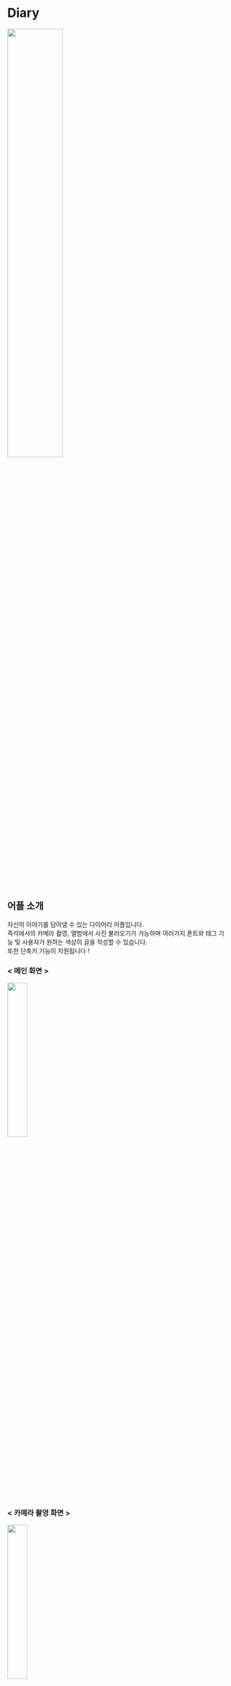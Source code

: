 # Diary

<img src = "https://user-images.githubusercontent.com/74566094/133261046-c56cd316-ed7b-42b0-aa32-1f463125b367.png" width = "50%|height= 30"/>

## 어플 소개

자신의 이야기를 담아낼 수 있는 다이어리 어플입니다.  
즉석에서의 카메라 촬영, 앨범에서 사진 불러오기가 가능하며 여러가지 폰트와 태그 기능 및 사용자가 원하는 색상의 글을 작성할 수 있습니다.  
또한 단축키 기능이 지원됩니다 !  

### < 메인 화면 >

<img src = "https://user-images.githubusercontent.com/74566094/133261750-bd12c2e8-552e-4954-b102-d7a938da6b19.png" width = "30%|height= 10"/>

### < 카메라 촬영 화면 >

<img src = "https://user-images.githubusercontent.com/74566094/133261931-c4c5e32e-3683-4a35-8589-823f31dbcfeb.png" width = "30%|height= 10"/>

### < 폰트 및 색상 지원 >

<img src = "https://user-images.githubusercontent.com/74566094/133261812-b67684f1-bcee-481f-906d-f13e65d14c4e.png" width = "30%|height= 10"/>





